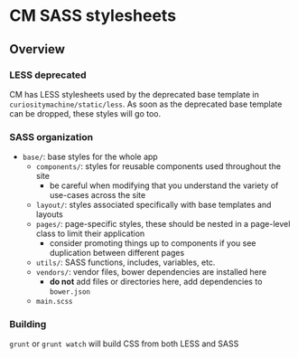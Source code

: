 # CM SASS stylesheets

## Overview

### LESS deprecated

CM has LESS stylesheets used by the deprecated base template
in `curiositymachine/static/less`. As soon as the deprecated
base template can be dropped, these styles will go too.

### SASS organization

  * `base/`: base styles for the whole app
	* `components/`: styles for reusable components used throughout the site
	    * be careful when modifying that you understand the variety of use-cases across the site
	* `layout/`: styles associated specifically with base templates and layouts
	* `pages/`: page-specific styles, these should be nested in a page-level class to limit their application
	    * consider promoting things up to components if you see duplication between different pages
	* `utils/`: SASS functions, includes, variables, etc.
	* `vendors/`: vendor files, bower dependencies are installed here
	    * **do not** add files or directories here, add dependencies to `bower.json`
	* `main.scss`

### Building

`grunt` or `grunt watch` will build CSS from both LESS and SASS